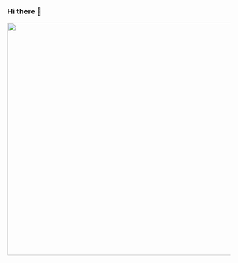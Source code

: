 ### Hi there 👋
<a href="https://wakatime.com/@PaoloVeliz">
    <img width = "525" src="https://github-readme-stats.vercel.app/api/wakatime?username=PaoloVeliz&theme=vue&langs_count=9"/>
  </a>
<!--
**PaoloVeliz/PaoloVeliz** is a ✨ _special_ ✨ repository because its `README.md` (this file) appears on your GitHub profile.

Here are some ideas to get you started:

- 🔭 I’m currently working on ...
- 🌱 I’m currently learning ...
- 👯 I’m looking to collaborate on ...
- 🤔 I’m looking for help with ...
- 💬 Ask me about ...
- 📫 How to reach me: ...
- 😄 Pronouns: ...
- ⚡ Fun fact: ...
-->
